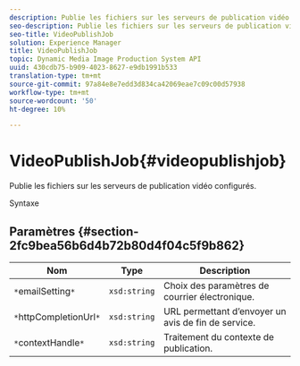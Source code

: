 ```yaml
---
description: Publie les fichiers sur les serveurs de publication vidéo configurés.
seo-description: Publie les fichiers sur les serveurs de publication vidéo configurés.
seo-title: VideoPublishJob
solution: Experience Manager
title: VideoPublishJob
topic: Dynamic Media Image Production System API
uuid: 430cdb75-b909-4023-8627-e9db1991b533
translation-type: tm+mt
source-git-commit: 97a84e8e7edd3d834ca42069eae7c09c00d57938
workflow-type: tm+mt
source-wordcount: '50'
ht-degree: 10%

---
```



# VideoPublishJob{#videopublishjob}

Publie les fichiers sur les serveurs de publication vidéo configurés.

Syntaxe

## Paramètres {#section-2fc9bea56b6d4b72b80d4f04c5f9b862}

| Nom | Type | Description |
|---|---|---|
| `*`emailSetting`*` | `xsd:string` | Choix des paramètres de courrier électronique. |
| `*`httpCompletionUrl`*` | `xsd:string` | URL permettant d’envoyer un avis de fin de service. |
| `*`contextHandle`*` | `xsd:string` | Traitement du contexte de publication. |

